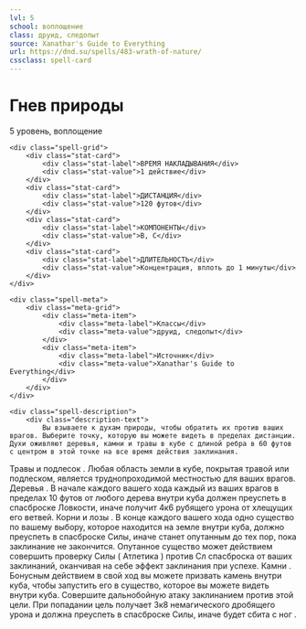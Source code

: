 ```yaml
---
lvl: 5
school: воплощение
class: друид, следопыт
source: Xanathar's Guide to Everything
url: https://dnd.su/spells/483-wrath-of-nature/
cssclass: spell-card
---
```


<div class="spell-container">
    <div class="spell-header">
        <h1 class="spell-name">Гнев природы</h1>
        <div class="spell-level">5 уровень, воплощение</div>
    </div>
    
    <div class="spell-grid">
        <div class="stat-card">
            <div class="stat-label">ВРЕМЯ НАКЛАДЫВАНИЯ</div>
            <div class="stat-value">1 действие</div>
        </div>
        <div class="stat-card">
            <div class="stat-label">ДИСТАНЦИЯ</div>
            <div class="stat-value">120 футов</div>
        </div>
        <div class="stat-card">
            <div class="stat-label">КОМПОНЕНТЫ</div>
            <div class="stat-value">В, С</div>
        </div>
        <div class="stat-card">
            <div class="stat-label">ДЛИТЕЛЬНОСТЬ</div>
            <div class="stat-value">Концентрация, вплоть до 1 минуты</div>
        </div>
    </div>
    
    <div class="spell-meta">
        <div class="meta-grid">
            <div class="meta-item">
                <div class="meta-label">Классы</div>
                <div class="meta-value">друид, следопыт</div>
            </div>
            <div class="meta-item">
                <div class="meta-label">Источник</div>
                <div class="meta-value">Xanathar's Guide to Everything</div>
            </div>
        </div>
    </div>
    
    <div class="spell-description">
        <div class="description-text">
            Вы взываете к духам природы, чтобы обратить их против ваших врагов. Выберите точку, которую вы можете видеть в пределах дистанции. Духи оживляют деревья, камни и травы в кубе с длиной ребра в 60 футов с центром в этой точке на все время действия заклинания.
Травы и подлесок . Любая область земли в кубе, покрытая травой или подлеском, является труднопроходимой местностью для ваших врагов.
Деревья . В начале каждого вашего хода каждый из ваших врагов в пределах 10 футов от любого дерева внутри куба должен преуспеть в спасброске Ловкости, иначе получит 4к6 рубящего урона от хлещущих его ветвей.
Корни и лозы . В конце каждого вашего хода одно существо по вашему выбору, которое находится на земле внутри куба, должно преуспеть в спасброске Силы, иначе станет опутанным до тех пор, пока заклинание не закончится. Опутанное существо может действием совершить проверку Силы ( Атлетика ) против Сл спасброска от ваших заклинаний, оканчивая на себе эффект заклинания при успехе.
Камни . Бонусным действием в свой ход вы можете призвать камень внутри куба, чтобы запустить его в существо, которое вы можете видеть внутри куба. Совершите дальнобойную атаку заклинанием против этой цели. При попадании цель получает 3к8 немагического дробящего урона и должна преуспеть в спасброске Силы, иначе будет сбита с ног .
        </div>
    </div>
</div>